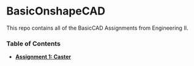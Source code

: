 # BasicOnshapeCAD

This repo contains all of the BasicCAD Assignments from Engineering II.

### Table of Contents
* [**Assignment 1: Caster**](/caster)
